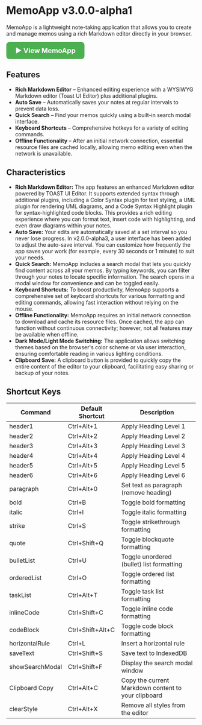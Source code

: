 # MemoApp v3.0.0-alpha1

MemoApp is a lightweight note-taking application that allows you to create and manage memos using a rich Markdown editor directly in your browser.

<div style="margin-bottom: 20px;">
  <a href="https://ymmy833y.github.io/memo-app/" target="_blank" style="display: inline-block; padding: 12px 24px; background-color: #4CAF50; color: #fff; font-size: 18px; font-weight: bold; text-decoration: none; border-radius: 8px;">
    ▶️ View MemoApp
  </a>
</div>

## Features

* **Rich Markdown Editor** – Enhanced editing experience with a WYSIWYG Markdown editor (Toast UI Editor) plus additional plugins.
* **Auto Save** – Automatically saves your notes at regular intervals to prevent data loss.
* **Quick Search** – Find your memos quickly using a built-in search modal interface.
* **Keyboard Shortcuts** – Comprehensive hotkeys for a variety of editing commands.
* **Offline Functionality** – After an initial network connection, essential resource files are cached locally, allowing memo editing even when the network is unavailable.

## Characteristics

* **Rich Markdown Editor:** The app features an enhanced Markdown editor powered by TOAST UI Editor. It supports extended syntax through additional plugins, including a Color Syntax plugin for text styling, a UML plugin for rendering UML diagrams, and a Code Syntax Highlight plugin for syntax-highlighted code blocks. This provides a rich editing experience where you can format text, insert code with highlighting, and even draw diagrams within your notes.
* **Auto Save:** Your edits are automatically saved at a set interval so you never lose progress. In v2.0.0-alpha3, a user interface has been added to adjust the auto-save interval. You can customize how frequently the app saves your work (for example, every 30 seconds or 1 minute) to suit your needs.
* **Quick Search:** MemoApp includes a search modal that lets you quickly find content across all your memos. By typing keywords, you can filter through your notes to locate specific information. The search opens in a modal window for convenience and can be toggled easily.
* **Keyboard Shortcuts:** To boost productivity, MemoApp supports a comprehensive set of keyboard shortcuts for various formatting and editing commands, allowing fast interaction without relying on the mouse.
* **Offline Functionality:** MemoApp requires an initial network connection to download and cache its resource files. Once cached, the app can function without continuous connectivity; however, not all features may be available when offline.
* **Dark Mode/Light Mode Switching:** The application allows switching themes based on the browser's color scheme or via user interaction, ensuring comfortable reading in various lighting conditions.
* **Clipboard Save:** A clipboard button is provided to quickly copy the entire content of the editor to your clipboard, facilitating easy sharing or backup of your notes.

## Shortcut Keys

| Command         | Default Shortcut     | Description                                         |
|-----------------|----------------------|-----------------------------------------------------|
| header1         | Ctrl+Alt+1           | Apply Heading Level 1                               |
| header2         | Ctrl+Alt+2           | Apply Heading Level 2                               |
| header3         | Ctrl+Alt+3           | Apply Heading Level 3                               |
| header4         | Ctrl+Alt+4           | Apply Heading Level 4                               |
| header5         | Ctrl+Alt+5           | Apply Heading Level 5                               |
| header6         | Ctrl+Alt+6           | Apply Heading Level 6                               |
| paragraph       | Ctrl+Alt+0           | Set text as paragraph (remove heading)              |
| bold            | Ctrl+B               | Toggle bold formatting                              |
| italic          | Ctrl+I               | Toggle italic formatting                            |
| strike          | Ctrl+S               | Toggle strikethrough formatting                     |
| quote           | Ctrl+Shift+Q         | Toggle blockquote formatting                        |
| bulletList      | Ctrl+U               | Toggle unordered (bullet) list formatting           |
| orderedList     | Ctrl+O               | Toggle ordered list formatting                      |
| taskList        | Ctrl+Alt+T           | Toggle task list formatting                         |
| inlineCode      | Ctrl+Shift+C         | Toggle inline code formatting                       |
| codeBlock       | Ctrl+Shift+Alt+C     | Toggle code block formatting                        |
| horizontalRule  | Ctrl+L               | Insert a horizontal rule                            |
| saveText        | Ctrl+Shift+S         | Save text to IndexedDB                              |
| showSearchModal | Ctrl+Shift+F         | Display the search modal window                     |
| Clipboard Copy  | Ctrl+Alt+C           | Copy the current Markdown content to your clipboard |
| clearStyle      | Ctrl+Alt+X           | Remove all styles from the editor                   |
